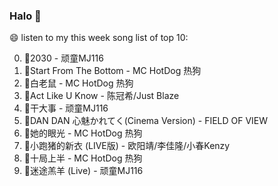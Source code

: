 

### Halo 👋

😄 listen to my this week song list of top 10:

0. 🌈2030 - 顽童MJ116
1. 🌈Start From The Bottom - MC HotDog 热狗
2. 🌈白老鼠 - MC HotDog 热狗
3. 🌈Act Like U Know - 陈冠希/Just Blaze
4. 🌈干大事 - 顽童MJ116
5. 🌈DAN DAN 心魅かれてく(Cinema Version) - FIELD OF VIEW
6. 🌈她的眼光 - MC HotDog 热狗
7. 🌈小跑猪的新衣 (LIVE版) - 欧阳靖/李佳隆/小春Kenzy
8. 🌈十局上半 - MC HotDog 热狗
9. 🌈迷途羔羊 (Live) - 顽童MJ116

